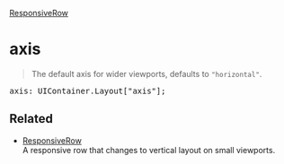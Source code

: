 [ResponsiveRow](ResponsiveRow.md)

# axis

> The default axis for wider viewports, defaults to `"horizontal"`.

<pre class="docgen_signature">axis: UIContainer.Layout[&quot;axis&quot;];</pre>

## Related

- [<!--{ref:class}-->ResponsiveRow](ResponsiveRow.md) \
    A responsive row that changes to vertical layout on small viewports.

